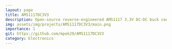 ```yaml
---
layout: page
title: AMS1117DC3V3
description: Open-source reverse-engineered AMS1117 3.3V DC-DC buck converter for learning and custom hardware projects.
img: assets/img/projects/AMS1117DC3V3/main.png
importance: 1
git: https://github.com/mpek29/AMS1117DC3V3
category: Electronics
---
```




